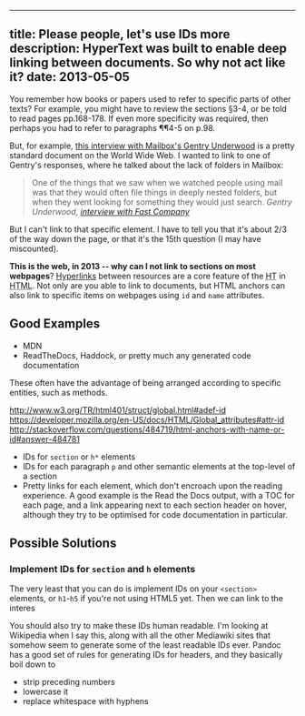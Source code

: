-----
title: Please people, let's use IDs more
description: HyperText was built to enable deep linking between documents. So why not act like it?
date: 2013-05-05
-----

You remember how books or papers used to refer to specific parts of other
texts? For example, you might have to review the sections §3-4,
or be told to read pages pp.168-178. If even more specificity was
required, then perhaps you had to refer to paragraphs ¶¶4-5 on p.98.

But, for example, [this interview with Mailbox's Gentry
Underwood][interview] is a pretty standard document on the World Wide
Web. I wanted to link to one of Gentry's responses, where he talked about
the lack of folders in Mailbox:

> One of the things that we saw when we watched people using mail was
> that they would often file things in deeply nested folders, but when
> they went looking for something they would just search.
> <cite>Gentry Underwood, <a href="http://www.fastcolabs.com/3008886/open-company/mailboxs-gentry-underwood-what-hackers-should-know-about-design-thinking">interview with Fast Company</a> </cite>

But I can't link to that specific element. I have to tell you that it's
about 2/3 of the way down the page, or that it's the 15th question (I may
have miscounted).

**This is the web, in 2013 -- why can I not link to sections on most
webpages**? [Hyperlinks](http://en.wikipedia.org/wiki/Hyperlink) between
resources are a core feature of the <abbr title="HyperText">HT</abbr> in
<abbr title="HyperText Markup Language">HTML</abbr>. Not only are you
able to link to documents, but HTML anchors can also link to specific
items on webpages using `id` and `name` attributes.


Good Examples
-------------

* MDN
* ReadTheDocs, Haddock, or pretty much any generated code documentation

These often have the advantage of being arranged according to specific
entities, such as methods.




http://www.w3.org/TR/html401/struct/global.html#adef-id
https://developer.mozilla.org/en-US/docs/HTML/Global_attributes#attr-id
http://stackoverflow.com/questions/484719/html-anchors-with-name-or-id#answer-484781


* IDs for `section` or `h*` elements
* IDs for each paragraph `p` and other semantic elements at the top-level
    of a section
* Pretty links for each element, which don't encroach upon the reading
    experience. A good example is the Read the Docs output, with a
    TOC for each page, and a link appearing next to each section header
    on hover, although they try to be optimised for code documentation
    in particular.


Possible Solutions
------------------

### Implement IDs for `section` and `h` elements

The very least that you can do is implement IDs on your `<section>`
elements, or `h1`-`h5` if you're not using HTML5 yet. Then we can link
to the interes


You should also try to make these IDs human readable. I'm looking at
Wikipedia when I say this, along with all the other Mediawiki sites that
somehow seem to generate some of the least readable IDs ever.
Pandoc has a good set of rules for generating IDs for headers, and they
basically boil down to

* strip preceding numbers
* lowercase it
* replace whitespace with hyphens



<!-- links -->

[interview]: http://www.fastcolabs.com/3008886/open-company/mailboxs-gentry-underwood-what-hackers-should-know-about-design-thinking
